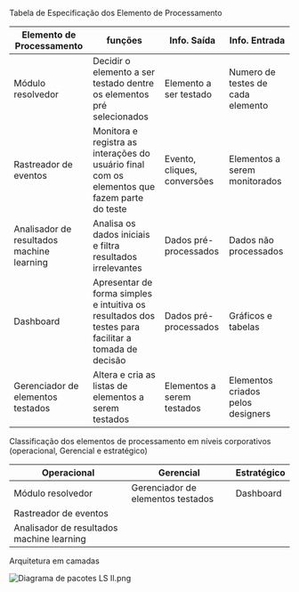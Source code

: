 Tabela de Especificação dos Elemento de Processamento

|Elemento de Processamento| funções |Info. Saída | Info. Entrada| 
|--|--|--|--|
|Módulo resolvedor| Decidir o elemento a ser testado dentre os elementos pré selecionados | Elemento a ser testado | Numero de testes de cada elemento |
|Rastreador de eventos| Monitora e registra as interações do usuário final com os elementos que fazem parte do teste | Evento, cliques, conversões | Elementos a serem monitorados | 
|Analisador de resultados machine learning| Analisa os dados iniciais e filtra resultados irrelevantes | Dados pré-processados | Dados não processados |
|Dashboard| Apresentar de forma simples e intuitiva os resultados dos testes para facilitar a tomada de decisão | Dados pré-processados | Gráficos e tabelas |
|Gerenciador de elementos testados| Altera e cria as listas de elementos a serem testados | Elementos a serem testados | Elementos criados pelos designers |


Classificação dos elementos de processamento em níveis corporativos (operacional, Gerencial e estratégico)

|Operacional| Gerencial  | Estratégico  |
|--|--|--|
| Módulo resolvedor | Gerenciador de elementos testados | Dashboard |
| Rastreador de eventos |  |  |
| Analisador de resultados machine learning |  |  | 

Arquitetura em camadas

![Diagrama de pacotes LS II.png](/.attachments/Diagrama%20de%20pacotes%20LS%20II-11d6c6fc-e527-42ce-8c52-1746e759227b.png)